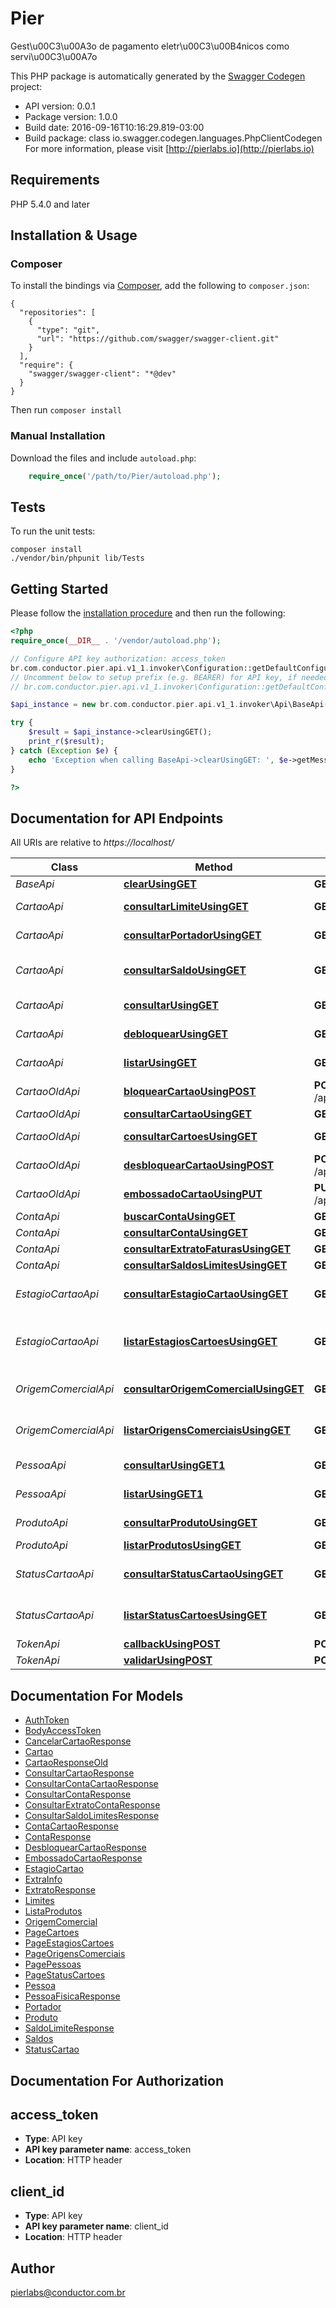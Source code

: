 # Pier
Gest\u00C3\u00A3o de pagamento eletr\u00C3\u00B4nicos como servi\u00C3\u00A7o

This PHP package is automatically generated by the [Swagger Codegen](https://github.com/swagger-api/swagger-codegen) project:

- API version: 0.0.1
- Package version: 1.0.0
- Build date: 2016-09-16T10:16:29.819-03:00
- Build package: class io.swagger.codegen.languages.PhpClientCodegen
For more information, please visit [http://pierlabs.io](http://pierlabs.io)

## Requirements

PHP 5.4.0 and later

## Installation & Usage
### Composer

To install the bindings via [Composer](http://getcomposer.org/), add the following to `composer.json`:

```
{
  "repositories": [
    {
      "type": "git",
      "url": "https://github.com/swagger/swagger-client.git"
    }
  ],
  "require": {
    "swagger/swagger-client": "*@dev"
  }
}
```

Then run `composer install`

### Manual Installation

Download the files and include `autoload.php`:

```php
    require_once('/path/to/Pier/autoload.php');
```

## Tests 

To run the unit tests:

```
composer install
./vendor/bin/phpunit lib/Tests
```

## Getting Started

Please follow the [installation procedure](#installation--usage) and then run the following:

```php
<?php
require_once(__DIR__ . '/vendor/autoload.php');

// Configure API key authorization: access_token
br.com.conductor.pier.api.v1_1.invoker\Configuration::getDefaultConfiguration()->setApiKey('access_token', 'YOUR_API_KEY');
// Uncomment below to setup prefix (e.g. BEARER) for API key, if needed
// br.com.conductor.pier.api.v1_1.invoker\Configuration::getDefaultConfiguration()->setApiKeyPrefix('access_token', 'BEARER');

$api_instance = new br.com.conductor.pier.api.v1_1.invoker\Api\BaseApi();

try {
    $result = $api_instance->clearUsingGET();
    print_r($result);
} catch (Exception $e) {
    echo 'Exception when calling BaseApi->clearUsingGET: ', $e->getMessage(), "\n";
}

?>
```

## Documentation for API Endpoints

All URIs are relative to *https://localhost/*

Class | Method | HTTP request | Description
------------ | ------------- | ------------- | -------------
*BaseApi* | [**clearUsingGET**](docs/BaseApi.md#clearusingget) | **GET** /api/bases/clear | /bases/clear
*CartaoApi* | [**consultarLimiteUsingGET**](docs/CartaoApi.md#consultarlimiteusingget) | **GET** /api/cartoes/{id_cartao}/limites | Apresenta os limites do Portador do Cart\u00C3\u00A3o
*CartaoApi* | [**consultarPortadorUsingGET**](docs/CartaoApi.md#consultarportadorusingget) | **GET** /api/cartoes/{id_cartao}/portadores | Apresenta os dados do Portador do Cart\u00C3\u00A3o 
*CartaoApi* | [**consultarSaldoUsingGET**](docs/CartaoApi.md#consultarsaldousingget) | **GET** /api/cartoes/{id_cartao}/saldos-disponiveis | Apresenta os saldos dispon\u00C3\u00ADveis para o Portador do Cart\u00C3\u00A3o
*CartaoApi* | [**consultarUsingGET**](docs/CartaoApi.md#consultarusingget) | **GET** /api/cartoes/{id_cartao} | Apresenta os dados de um determinado Cart\u00C3\u00A3o
*CartaoApi* | [**debloquearUsingGET**](docs/CartaoApi.md#debloquearusingget) | **GET** /api/cartoes/{id_cartao}/desbloqueio | Realiza o desbloqueio de um determinado Cart\u00C3\u00A3o
*CartaoApi* | [**listarUsingGET**](docs/CartaoApi.md#listarusingget) | **GET** /api/cartoes | Lista os Cart\u00C3\u00B5es gerados pelo Emissor
*CartaoOldApi* | [**bloquearCartaoUsingPOST**](docs/CartaoOldApi.md#bloquearcartaousingpost) | **POST** /api/contas/{idConta}/cartoes/{idCartao}/bloquear | Bloqueia um cart\u00C3\u00A3o
*CartaoOldApi* | [**consultarCartaoUsingGET**](docs/CartaoOldApi.md#consultarcartaousingget) | **GET** /api/contas/{idConta}/cartoes/{idCartao} | Retorna um cart\u00C3\u00A3o
*CartaoOldApi* | [**consultarCartoesUsingGET**](docs/CartaoOldApi.md#consultarcartoesusingget) | **GET** /api/contas/{idConta}/cartoes | Retorna todos os cart\u00C3\u00B5es
*CartaoOldApi* | [**desbloquearCartaoUsingPOST**](docs/CartaoOldApi.md#desbloquearcartaousingpost) | **POST** /api/contas/{idConta}/cartoes/{idCartao}/desbloquear | Desbloqueia um cart\u00C3\u00A3o
*CartaoOldApi* | [**embossadoCartaoUsingPUT**](docs/CartaoOldApi.md#embossadocartaousingput) | **PUT** /api/contas/{idConta}/cartoes/{idCartao}/embossado | Embossado
*ContaApi* | [**buscarContaUsingGET**](docs/ContaApi.md#buscarcontausingget) | **GET** /api/contas/buscar | Buscar contas
*ContaApi* | [**consultarContaUsingGET**](docs/ContaApi.md#consultarcontausingget) | **GET** /api/contas/{idConta} | Retorna uma conta
*ContaApi* | [**consultarExtratoFaturasUsingGET**](docs/ContaApi.md#consultarextratofaturasusingget) | **GET** /api/contas/{idConta}/faturas | Retorna os extratos
*ContaApi* | [**consultarSaldosLimitesUsingGET**](docs/ContaApi.md#consultarsaldoslimitesusingget) | **GET** /api/contas/{idConta}/limites | Retorna o limite
*EstagioCartaoApi* | [**consultarEstagioCartaoUsingGET**](docs/EstagioCartaoApi.md#consultarestagiocartaousingget) | **GET** /api/estagios-cartoes/{id_estagio_cartao} | Apresenta os dados de um determinado Estagio Cart\u00C3\u00A3o 
*EstagioCartaoApi* | [**listarEstagiosCartoesUsingGET**](docs/EstagioCartaoApi.md#listarestagioscartoesusingget) | **GET** /api/estagios-cartoes | Lista as op\u00C3\u00A7\u00C3\u00B5es de Est\u00C3\u00A1gios do Cart\u00C3\u00A3o 
*OrigemComercialApi* | [**consultarOrigemComercialUsingGET**](docs/OrigemComercialApi.md#consultarorigemcomercialusingget) | **GET** /api/origens-comerciais/{id_origem_comercial} | Opera\u00C3\u00A7\u00C3\u00A3o utilizada para consultar uma determinada Origem Comercial 
*OrigemComercialApi* | [**listarOrigensComerciaisUsingGET**](docs/OrigemComercialApi.md#listarorigenscomerciaisusingget) | **GET** /api/origens-comerciais | Opera\u00C3\u00A7\u00C3\u00A3o utilizada para listar Origens Comerciais 
*PessoaApi* | [**consultarUsingGET1**](docs/PessoaApi.md#consultarusingget1) | **GET** /api/pessoas/{id_pessoa} | Apresenta os dados de uma determinada Pessoa.
*PessoaApi* | [**listarUsingGET1**](docs/PessoaApi.md#listarusingget1) | **GET** /api/pessoas | Lista as Pessoas cadastradas no Emissor
*ProdutoApi* | [**consultarProdutoUsingGET**](docs/ProdutoApi.md#consultarprodutousingget) | **GET** /api/produtos/{id_produto} | Apresenta os dados de um determinado Produto.
*ProdutoApi* | [**listarProdutosUsingGET**](docs/ProdutoApi.md#listarprodutosusingget) | **GET** /api/produtos | Lista os Produtos do Emissor
*StatusCartaoApi* | [**consultarStatusCartaoUsingGET**](docs/StatusCartaoApi.md#consultarstatuscartaousingget) | **GET** /api/status-cartoes/{id_status_cartao} | Apresenta os dados de um determinado Status Cart\u00C3\u00A3o 
*StatusCartaoApi* | [**listarStatusCartoesUsingGET**](docs/StatusCartaoApi.md#listarstatuscartoesusingget) | **GET** /api/status-cartoes | Lista as op\u00C3\u00A7\u00C3\u00B5es de Status do Cart\u00C3\u00A3o 
*TokenApi* | [**callbackUsingPOST**](docs/TokenApi.md#callbackusingpost) | **POST** /api/tokens/callback | /tokens/callback
*TokenApi* | [**validarUsingPOST**](docs/TokenApi.md#validarusingpost) | **POST** /api/tokens/validar | /tokens/validar


## Documentation For Models

 - [AuthToken](docs/AuthToken.md)
 - [BodyAccessToken](docs/BodyAccessToken.md)
 - [CancelarCartaoResponse](docs/CancelarCartaoResponse.md)
 - [Cartao](docs/Cartao.md)
 - [CartaoResponseOld](docs/CartaoResponseOld.md)
 - [ConsultarCartaoResponse](docs/ConsultarCartaoResponse.md)
 - [ConsultarContaCartaoResponse](docs/ConsultarContaCartaoResponse.md)
 - [ConsultarContaResponse](docs/ConsultarContaResponse.md)
 - [ConsultarExtratoContaResponse](docs/ConsultarExtratoContaResponse.md)
 - [ConsultarSaldoLimitesResponse](docs/ConsultarSaldoLimitesResponse.md)
 - [ContaCartaoResponse](docs/ContaCartaoResponse.md)
 - [ContaResponse](docs/ContaResponse.md)
 - [DesbloquearCartaoResponse](docs/DesbloquearCartaoResponse.md)
 - [EmbossadoCartaoResponse](docs/EmbossadoCartaoResponse.md)
 - [EstagioCartao](docs/EstagioCartao.md)
 - [ExtraInfo](docs/ExtraInfo.md)
 - [ExtratoResponse](docs/ExtratoResponse.md)
 - [Limites](docs/Limites.md)
 - [ListaProdutos](docs/ListaProdutos.md)
 - [OrigemComercial](docs/OrigemComercial.md)
 - [PageCartoes](docs/PageCartoes.md)
 - [PageEstagiosCartoes](docs/PageEstagiosCartoes.md)
 - [PageOrigensComerciais](docs/PageOrigensComerciais.md)
 - [PagePessoas](docs/PagePessoas.md)
 - [PageStatusCartoes](docs/PageStatusCartoes.md)
 - [Pessoa](docs/Pessoa.md)
 - [PessoaFisicaResponse](docs/PessoaFisicaResponse.md)
 - [Portador](docs/Portador.md)
 - [Produto](docs/Produto.md)
 - [SaldoLimiteResponse](docs/SaldoLimiteResponse.md)
 - [Saldos](docs/Saldos.md)
 - [StatusCartao](docs/StatusCartao.md)


## Documentation For Authorization


## access_token

- **Type**: API key 
- **API key parameter name**: access_token
- **Location**: HTTP header

## client_id

- **Type**: API key 
- **API key parameter name**: client_id
- **Location**: HTTP header


## Author

pierlabs@conductor.com.br


